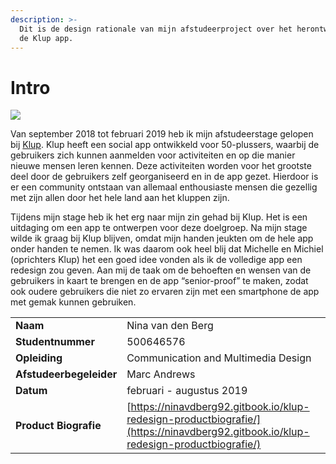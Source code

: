 ```yaml
---
description: >-
  Dit is de design rationale van mijn afstudeerproject over het herontwerpen van
  de Klup app.
---
```


# Intro

![](.gitbook/assets/cover-photo.png)

Van september 2018 tot februari 2019 heb ik mijn afstudeerstage gelopen bij [Klup](http://www.kluppen.nl). Klup heeft een social app ontwikkeld voor 50-plussers, waarbij de gebruikers zich kunnen aanmelden voor activiteiten en op die manier nieuwe mensen leren kennen. Deze activiteiten worden voor het grootste deel door de gebruikers zelf georganiseerd en in de app gezet. Hierdoor is er een community ontstaan van allemaal enthousiaste mensen die gezellig met zijn allen door het hele land aan het kluppen zijn.

Tijdens mijn stage heb ik het erg naar mijn zin gehad bij Klup. Het is een uitdaging om een app te ontwerpen voor deze doelgroep. Na mijn stage wilde ik graag bij Klup blijven, omdat mijn handen jeukten om de hele app onder handen te nemen. Ik was daarom ook heel blij dat Michelle en Michiel \(oprichters Klup\) het een goed idee vonden als ik de volledige app een redesign zou geven. Aan mij de taak om de behoeften en wensen van de gebruikers in kaart te brengen en de app “senior-proof” te maken, zodat ook oudere gebruikers die niet zo ervaren zijn met een smartphone de app met gemak kunnen gebruiken.

|  |  |
| :--- | :--- |
| **Naam** | Nina van den Berg |
| **Studentnummer** | 500646576 |
| **Opleiding** | Communication and Multimedia Design |
| **Afstudeerbegeleider** | Marc Andrews |
| **Datum** | februari - augustus 2019 |
| **Product Biografie** | [https://ninavdberg92.gitbook.io/klup-redesign-productbiografie/](https://ninavdberg92.gitbook.io/klup-redesign-productbiografie/) |

